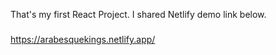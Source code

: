 That's my first React Project. I shared Netlify demo link below.
#####
https://arabesquekings.netlify.app/


